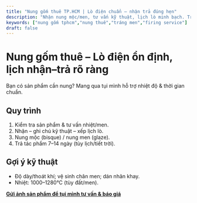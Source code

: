 ```yaml
---
title: "Nung gốm thuê TP.HCM | Lò điện chuẩn – nhận trả đúng hẹn"
description: "Nhận nung mộc/men, tư vấn kỹ thuật, lịch lò minh bạch. Trả tác phẩm 7–14 ngày."
keywords: ["nung gốm tphcm","nung thuê","tráng men","firing service"]
draft: false
---
```


# Nung gốm thuê – Lò điện ổn định, lịch nhận–trả rõ ràng

Bạn có sản phẩm cần nung? Mang qua tụi mình hỗ trợ nhiệt độ & thời gian chuẩn.

## Quy trình
1. Kiểm tra sản phẩm & tư vấn nhiệt/men.
2. Nhận – ghi chú kỹ thuật – xếp lịch lò.
3. Nung mộc (bisque) / nung men (glaze).
4. Trả tác phẩm 7–14 ngày (tùy lịch/tiết trời).

## Gợi ý kỹ thuật
- Độ dày/thoát khí; vệ sinh chân men; dán nhãn khay.
- Nhiệt: 1000–1280°C (tùy đất/men).

**[Gửi ảnh sản phẩm để tụi mình tư vấn & báo giá](/contact)**
